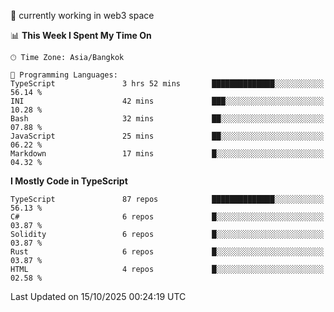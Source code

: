 🔭 currently working in web3 space

<!--START_SECTION:waka-->
📊 **This Week I Spent My Time On** 

```text
🕑︎ Time Zone: Asia/Bangkok

💬 Programming Languages: 
TypeScript               3 hrs 52 mins       ██████████████░░░░░░░░░░░   56.14 % 
INI                      42 mins             ███░░░░░░░░░░░░░░░░░░░░░░   10.28 % 
Bash                     32 mins             ██░░░░░░░░░░░░░░░░░░░░░░░   07.88 % 
JavaScript               25 mins             ██░░░░░░░░░░░░░░░░░░░░░░░   06.22 % 
Markdown                 17 mins             █░░░░░░░░░░░░░░░░░░░░░░░░   04.32 % 
```

**I Mostly Code in TypeScript** 

```text
TypeScript               87 repos            ██████████████░░░░░░░░░░░   56.13 % 
C#                       6 repos             █░░░░░░░░░░░░░░░░░░░░░░░░   03.87 % 
Solidity                 6 repos             █░░░░░░░░░░░░░░░░░░░░░░░░   03.87 % 
Rust                     6 repos             █░░░░░░░░░░░░░░░░░░░░░░░░   03.87 % 
HTML                     4 repos             █░░░░░░░░░░░░░░░░░░░░░░░░   02.58 % 
```




 Last Updated on 15/10/2025 00:24:19 UTC
<!--END_SECTION:waka-->
